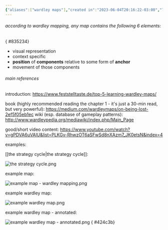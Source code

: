 ```yaml
---
{"aliases":["wardley maps"],"created in":"2023-06-04T20:16:22-03:00","last tended to":"2024-09-26T15:56:11-03:00","tags":["knowledgemanagement","🌿","mapping","strategy","framework"],"relevancescore":90,"dg-publish":true,"notestage":["🌿"],"created":"2023-06-04T20:16:22.963-03:00","updated":"2025-01-22T16:52:23.879-03:00","permalink":"/models-and-frameworks/design/wardley-mapping/","dgPassFrontmatter":true}
---
```


###### according to wardley mapping, any map contains the following 6 elements:
{ #835234}


- visual representation
- context specific
- **position** of **components** relative to some form of **anchor**
- movement of those components

###### main references

introduction:
https://www.feststelltaste.de/top-5-learning-wardley-maps/

book (highly recommended reading the chapter 1 - it's just a 30-min read, but very powerful): https://medium.com/wardleymaps/on-being-lost-2ef5f05eb1ec
wiki (esp. database of gameplay patterns): http://www.wardleypedia.org/mediawiki/index.php/Main_Page

good/short video content:
https://www.youtube.com/watch?v=gPDVA6uVAlU&list=PLKGv-RhwzOT6aSFwSd8nXAzm7_JK0etsN&index=4


examples:

[[the strategy cycle\|the strategy cycle]]:

![the strategy cycle.png](/img/user/images/models%20&%20frameworks/the%20strategy%20cycle.png)

example map:

![example map - wardley mapping.png](/img/user/images/maps/example%20map%20-%20wardley%20mapping.png)

example wardley map:

![example wardley map.png](/img/user/images/maps/example%20wardley%20map.png)

example wardley map - annotated:

![example wardley map - annotated.png](/img/user/images/maps/example%20wardley%20map%20-%20annotated.png)
{ #424c3b}
